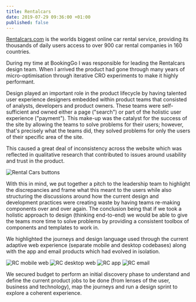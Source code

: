 ```yaml
---
title: Rentalcars
date: 2019-07-29 09:36:00 +01:00
published: false
---
```


[Rentalcars.com](https://www.rentalcars.com/) is the worlds biggest online car rental service, providing its thousands of daily users access to over 900 car rental companies in 160 countries.

During my time at BookingGo I was responsible for leading the Rentalcars design team. When I arrived the product had gone through many years of micro-optimisation through iterative CRO experiments to make it highly performant.

Design played an important role in the product lifecycle by having talented user experience designers embedded within product teams that consisted of analysts, developers and product owners. These teams were self-sufficient and owned either a page ("search") or part of the holistic user experience ("payment"). 
This make-up was the catalyst for the success of the site by allowing the teams to solve problems for their users; however, that's precisely what the teams did, they solved problems for only the users of their specific area of the site.

This caused a great deal of inconsistency across the website which was reflected in qualitative research that contributed to issues around usability and trust in the product.

![Rental Cars buttons](/uploads/RC_00.png)

With this in mind, we put together a pitch to the leadership team to highlight the discrepancies and frame what this meant to the users while also structuring the discussions around how the current design and development practices were creating waste by having teams re-making components over and over again. 
The conclusion being that if we took a holistic approach to design (thinking end-to-end) we would be able to give the teams more time to solve problems by providing a consistent toolbox of components and templates to work in.

We highlighted the journeys and design language used through the current adaptive web experience (separate mobile and desktop codebases) along with the app and email products which had evolved in isolation.

![RC mobile web](/uploads/RC_mobile.png)
![RC desktop web](/uploads/RC_02.jpg)
![RC app](/uploads/RC_app.png)
![RC email](/uploads/RC_email.png)

We secured budget to perform an initial discovery phase to understand and define the current product jobs to be done (from lenses of the user, business and technology), map the journeys and run a design sprint to explore a coherent experience. 